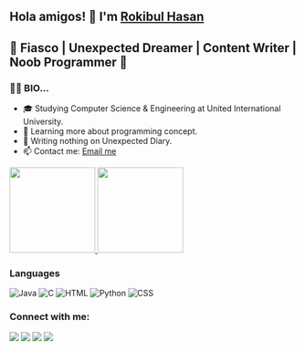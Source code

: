 ## Hola amigos! 👋 I'm [Rokibul Hasan](https://github.com/rokib16x)
## 🚀 Fiasco | Unexpected Dreamer | Content Writer | Noob Programmer 🚀


### :supervillain_man: BIO...

- 🎓 Studying Computer Science & Engineering at United International University.
- 🌱 Learning more about programming concept.
- 💬 Writing nothing on Unexpected Diary.
- 📫 Contact me: [Email me](mailto:rokib16x@gmail.com)

<a href="https://github.com/rokib16x">
  <img height="150em" src="https://github-readme-stats.vercel.app/api?username=rokib16x&theme=buefy&show_icons=true" />
  <img height="150em" src="https://github-readme-stats.vercel.app/api/top-langs/?username=rokib16x&theme=buefy&layout=compact" />
</a>

### Languages

  ![Java](https://img.icons8.com/color/60/000000/java-coffee-cup-logo--v1.png)
  ![C](https://img.icons8.com/color/48/000000/c-programming.png)
  ![HTML](https://img.icons8.com/color/48/000000/html-5--v1.png)
  ![Python](https://img.icons8.com/color/48/000000/python--v1.png)
  ![CSS](https://img.icons8.com/color/48/000000/css3.png)


### Connect with me:
<p align="left">
<a href = "https://www.facebook.com/rokib16x/"><img src="https://img.icons8.com/color/48/000000/facebook.png"/></a>
<a href = "https://www.instagram.com/rokib16x/"><img src="https://img.icons8.com/fluency/48/000000/instagram-new.png"/></a>
<a href = "https://www.linkedin.com/in/rokib16x/"><img src="https://img.icons8.com/fluent/48/000000/linkedin.png"/></a>
<a href = "https://twitter.com/rokib16x"><img src="https://img.icons8.com/fluent/48/000000/twitter.png"/></a>
</p>
